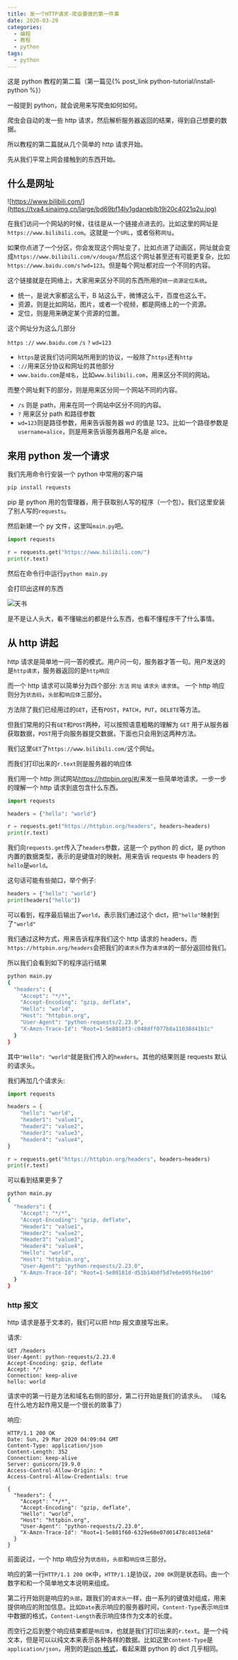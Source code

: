 ```yaml
---
title: 发一个HTTP请求-爬虫要做的第一件事
date: 2020-03-29
categories:
  - 编程
  - 教程
  - python
tags:
  - python
---
```


这是 python 教程的第二篇（第一篇见{% post_link python-tutorial/install-python %}）

一般提到 python，就会说用来写爬虫如何如何。

爬虫会自动的发一些 http 请求，然后解析服务器返回的结果，得到自己想要的数据。

所以教程的第二篇就从几个简单的 http 请求开始。

<!-- more -->

先从我们平常上网会接触到的东西开始。

## 什么是网址

![https://www.bilibili.com/](https://tva4.sinaimg.cn/large/bd69bf14ly1gdaneblb19j20c4021q2u.jpg)

在我们访问一个网站的时候，往往是从一个链接点进去的。比如这里的网址是`https://www.bilibili.com`。这就是一个`URL`，或者俗称`网址`。

如果你点进了一个分区，你会发现这个网址变了，比如点进了动画区，网址就会变成`https://www.bilibili.com/v/douga/`然后这个网址甚至还有可能更复杂，比如`https://www.baidu.com/s?wd=123`。但是每个网址都对应一个不同的内容。

这个链接就是在网络上，大家用来区分不同的东西所用的`统一资源定位系统`。

- 统一，是说大家都这么干，B 站这么干，微博这么干，百度也这么干。
- 资源，则是比如网站，图片，或者一个视频，都是网络上的一个资源。
- 定位，则是用来确定某个资源的位置。

这个网址分为这么几部分

`https` `://` `www.baidu.com` `/s` `?` `wd=123`

- `https`是说我们访问网站所用到的协议，一般除了`https`还有`http`
- `://`用来区分协议和网址的其他部分
- `www.baidu.com`是`域名`，比如`www.bilibili.com`，用来区分不同的网站。

而整个网址剩下的部分，则是用来区分同一个网站不同的内容。

- `/s` 则是 path，用来在同一个网站中区分不同的内容。
- `?` 用来区分 path 和路径参数
- `wd=123`则是路径参数，用来告诉服务器 wd 的值是 123。比如一个路径参数是`username=alice`，则是用来告诉服务器用户名是 alice。

## 来用 python 发一个请求

我们先用命令行安装一个 python 中常用的客户端

```bash
pip install requests
```

pip 是 python 用的包管理器，用于获取别人写的程序（一个包）。我们这里安装了别人写的`requests`。

然后新建一个 py 文件，这里叫`main.py`吧。

```python
import requests

r = requests.get("https://www.bilibili.com/")
print(r.text)
```

然后在命令行中运行`python main.py`

会打印出这样的东西

![天书](https://tva1.sinaimg.cn/large/bd69bf14ly1gdanepe8k3j20nq0g8k5q.jpg)

是不是让人头大，看不懂输出的都是什么东西，也看不懂程序干了什么事情。

## 从 http 讲起

http 请求是简单地一问一答的模式。用户问一句，服务器才答一句。用户发送的是`http请求`，服务器返回的是`http响应`

而一个 http 请求可以简单分为四个部分: `方法` `网址` `请求头` `请求体`。
一个 http 响应则分为`状态码`，`头部`和`响应体`三部分。

方法除了我们已经用过的`GET`，还有`POST`，`PATCH`，`PUT`，`DELETE`等方法。

但我们常用的只有`GET`和`POST`两种，可以按照语意粗略的理解为 `GET` 用于从服务器获取数据，`POST`用于向服务器提交数据，下面也只会用到这两种方法。

我们这里`GET`了`https://www.bilibili.com/`这个网址。

而我们打印出来的`r.text`则是服务器的响应体

我们用一个 http 测试网站<https://httpbin.org/#/>来发一些简单地请求。一步一步的理解一个 http 请求到底包含什么东西。

```python
import requests

headers = {"hello": "world"}

r = requests.get("https://httpbin.org/headers", headers=headers)
print(r.text)
```

我们向`requests.get`传入了`headers`参数，这是一个 python 的 dict，是 python 内置的数据类型，表示的是键值对的映射。用来告诉 requests 中 headers 的`hello`是`world`。

这句话可能有些拗口，举个例子:

```python
headers = {"hello": "world"}
print(headers["hello"])
```

可以看到，程序最后输出了`world`，表示我们通过这个 dict，把`"hello"`映射到了`"world"`

我们通过这种方式，用来告诉程序我们这个 http 请求的 headers，而`https://httpbin.org/headers`会把我们的`请求头`作为`请求体`的一部分返回给我们。

所以我们会看到如下的程序运行结果

```bash
python main.py
{
  "headers": {
    "Accept": "*/*",
    "Accept-Encoding": "gzip, deflate",
    "Hello": "world",
    "Host": "httpbin.org",
    "User-Agent": "python-requests/2.23.0",
    "X-Amzn-Trace-Id": "Root=1-5e8010f3-c048dff077b8a11038d41b1c"
  }
}
```

其中`"Hello": "world"`就是我们传入的`headers`。其他的结果则是 requests 默认的请求头。

我们再加几个请求头:

```python
import requests

headers = {
    "hello": "world",
    "header1": "value1",
    "header2": "value2",
    "header3": "value3",
    "header4": "value4",
}

r = requests.get("https://httpbin.org/headers", headers=headers)
print(r.text)
```

可以看到结果更多了

```bash
python main.py
{
  "headers": {
    "Accept": "*/*",
    "Accept-Encoding": "gzip, deflate",
    "Header1": "value1",
    "Header2": "value2",
    "Header3": "value3",
    "Header4": "value4",
    "Hello": "world",
    "Host": "httpbin.org",
    "User-Agent": "python-requests/2.23.0",
    "X-Amzn-Trace-Id": "Root=1-5e80181d-d51b14b0f5d7e6e095f6e1b0"
  }
}
```

### http 报文

http 请求是基于文本的，我们可以把 http 报文直接写出来。

请求:

```http
GET /headers
User-Agent: python-requests/2.23.0
Accept-Encoding: gzip, deflate
Accept: */*
Connection: keep-alive
hello: world
```

请求中的第一行是方法和域名右侧的部分，第二行开始是我们的请求头。
（域名在什么地方起作用又是一个很长的故事了）

响应:

```http
HTTP/1.1 200 OK
Date: Sun, 29 Mar 2020 04:09:04 GMT
Content-Type: application/json
Content-Length: 352
Connection: keep-alive
Server: gunicorn/19.9.0
Access-Control-Allow-Origin: *
Access-Control-Allow-Credentials: true

{
  "headers": {
    "Accept": "*/*",
    "Accept-Encoding": "gzip, deflate",
    "Hello": "world",
    "Host": "httpbin.org",
    "User-Agent": "python-requests/2.23.0",
    "X-Amzn-Trace-Id": "Root=1-5e801f60-6329e60e07d01478c4013e68"
  }
}
```

前面说过，一个 http 响应分为`状态码`，`头部`和`响应体`三部分。

响应的第一行`HTTP/1.1 200 OK`中，`HTTP/1.1`是协议，`200 OK`则是状态码。由一个数字和和一个简单地文本说明来组成。

第二行开始则是响应的`头部`，跟我们的`请求头`一样，由一系列的键值对组成，用来提供响应的附加信息。比如`Date`表示响应的服务器时间，`Content-Type`表示`响应体`中数据的格式，`Content-Length`表示响应体作为文本的长度。

而空行之后到整个响应结束都是`响应体`，也就是我们打印出来的`r.text`。是一个纯文本，但是可以以纯文本来表示各种各样的数据。比如这里`Content-Type`是`application/json`，用到的是[json 格式](https://www.json.org/json-zh.html)，看起来跟 python 的 dict 几乎相同。
